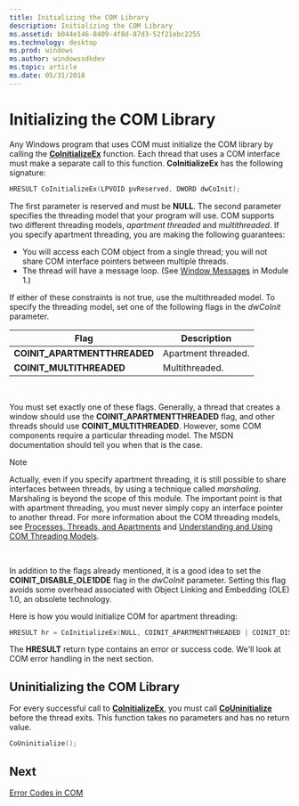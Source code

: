 ```yaml
---
title: Initializing the COM Library
description: Initializing the COM Library
ms.assetid: b044e146-8409-4f8d-87d3-52f21ebc2255
ms.technology: desktop
ms.prod: windows
ms.author: windowssdkdev
ms.topic: article
ms.date: 05/31/2018
---
```


# Initializing the COM Library

Any Windows program that uses COM must initialize the COM library by calling the [**CoInitializeEx**](https://msdn.microsoft.com/library/windows/desktop/ms695279) function. Each thread that uses a COM interface must make a separate call to this function. **CoInitializeEx** has the following signature:


```C++
HRESULT CoInitializeEx(LPVOID pvReserved, DWORD dwCoInit);
```



The first parameter is reserved and must be **NULL**. The second parameter specifies the threading model that your program will use. COM supports two different threading models, *apartment threaded* and *multithreaded*. If you specify apartment threading, you are making the following guarantees:

-   You will access each COM object from a single thread; you will not share COM interface pointers between multiple threads.
-   The thread will have a message loop. (See [Window Messages](window-messages.md) in Module 1.)

If either of these constraints is not true, use the multithreaded model. To specify the threading model, set one of the following flags in the *dwCoInit* parameter.



| Flag                          | Description         |
|-------------------------------|---------------------|
| **COINIT\_APARTMENTTHREADED** | Apartment threaded. |
| **COINIT\_MULTITHREADED**     | Multithreaded.      |



 

You must set exactly one of these flags. Generally, a thread that creates a window should use the **COINIT\_APARTMENTTHREADED** flag, and other threads should use **COINIT\_MULTITHREADED**. However, some COM components require a particular threading model. The MSDN documentation should tell you when that is the case.

> [!Note]  
> Actually, even if you specify apartment threading, it is still possible to share interfaces between threads, by using a technique called *marshaling*. Marshaling is beyond the scope of this module. The important point is that with apartment threading, you must never simply copy an interface pointer to another thread. For more information about the COM threading models, see [Processes, Threads, and Apartments](https://msdn.microsoft.com/library/windows/desktop/ms693344) and [Understanding and Using COM Threading Models](http://go.microsoft.com/fwlink/p/?linkid=155119).

 

In addition to the flags already mentioned, it is a good idea to set the **COINIT\_DISABLE\_OLE1DDE** flag in the *dwCoInit* parameter. Setting this flag avoids some overhead associated with Object Linking and Embedding (OLE) 1.0, an obsolete technology.

Here is how you would initialize COM for apartment threading:


```C++
HRESULT hr = CoInitializeEx(NULL, COINIT_APARTMENTTHREADED | COINIT_DISABLE_OLE1DDE);
```



The **HRESULT** return type contains an error or success code. We'll look at COM error handling in the next section.

## Uninitializing the COM Library

For every successful call to [**CoInitializeEx**](https://msdn.microsoft.com/library/windows/desktop/ms695279), you must call [**CoUninitialize**](https://msdn.microsoft.com/library/windows/desktop/ms688715) before the thread exits. This function takes no parameters and has no return value.


```C++
CoUninitialize();
```



## Next

[Error Codes in COM](error-codes-in-com.md)

 

 




